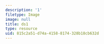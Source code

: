 ```yaml
---
description: '1'
filetype: Image
image: null
title: ds1
type: resource
uid: 815c2a51-d74a-4158-8174-328b18cb632d
---
```

